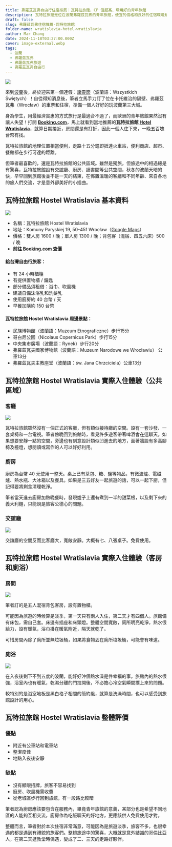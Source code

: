 ```yaml
---
title: 弗羅茲瓦弗自由行住宿推薦｜瓦特拉旅館，CP 值超高、環境好的青年旅館
description: 瓦特拉旅館是位在波蘭弗羅茲瓦弗的青年旅館，便宜的價格和良好的住宿環境是在歐洲旅行自由行旅客的絕佳住宿選擇！
draft: false
slug: 弗羅茲瓦弗住宿推薦-瓦特拉旅館
folder-name: wratislavia-hotel-wratislavia
author: Mar Chang
date: 2024-11-18T03:27:00.000Z
cover: image-external.webp
tags:
  - 波蘭
  - 弗羅茲瓦弗
  - 弗羅茲瓦弗旅遊
  - 弗羅茲瓦弗自由行
---
```

![](image-0.webp)

來到[波蘭](https://exittaiwan.com/tags/%E6%B3%A2%E8%98%AD/)後，終於迎來第一個連假：[諸靈節](https://culture.pl/zht/article/%E8%AB%B8%E9%9D%88%E7%AF%80-%E6%B3%A2%E8%98%AD%E7%9A%84%E6%B8%85%E6%98%8E%E7%AF%80%E6%9C%89%E5%93%AA%E4%BA%9B%E5%82%B3%E7%B5%B1)（波蘭語：Wszystkich Świętych）！自從得知消息後，筆者立馬手刀訂了位在卡托維治的隔壁、弗羅茲瓦弗（Wrocław）的車票和住宿，準備一個人好好的玩波蘭第三大城。

身為學生，用最經濟實惠的方式旅行是最適合不過了，而歐洲的青年旅館果然沒有讓人失望！打開 **[Booking.com](https://www.booking.com/?aid=7956794)**，馬上就看到當地推薦的**瓦特拉旅館 [Hotel Wratislavia](https://www.booking.com/hotel/pl/hostel-wratislavia-wroclaw.xt.html?aid=7956794&no_rooms=1&group_adults=2)**，就算日期接近，房間還是有打折，因此一個人住下來，一晚五百塊台幣有找。

瓦特拉旅館的地理位置相當便利，走路十五分鐘即抵達火車站，便利商店、超市、餐館都在步行可達的距離。

但筆者最喜歡的，還是瓦特拉旅館的公共區域。雖然是獨旅，但旅途中的相遇總是有驚喜，瓦特拉旅館設有交誼廳、廚房、讀書間等公共空間，秋冬的波蘭天暗的快，早早回到旅館後並不是一天的結束，在佈置溫暖的客廳和不同年齡、來自各地的旅人們交流，才是意外卻美好的小插曲。

## 瓦特拉旅館 Hostel Wratislavia 基本資料

![](image-external.webp)

* 名稱：瓦特拉旅館 Hostel Wratislavia
* 地址：Komuny Paryskiej 19, 50-451 Wrocław（[Google Maps](https://maps.app.goo.gl/fhiThkmZZZjEsmiD7)）
* 價格：雙人房 1600 / 晚；單人房 1300 / 晚；背包客（混宿、四五六床）500 / 晚
* [**前往 Booking.com 查價**](https://www.booking.com/hotel/pl/hostel-wratislavia-wroclaw.xt.html?aid=7956794&no_rooms=1&group_adults=2)

#### 給台灣自由行旅客：

  * 有 24 小時櫃檯
  * 有提供置物櫃 / 鑰匙
  * 部分備品須租借：浴巾、吹風機
  * 建議自備沫浴乳和洗髮乳
  * 使用廚房約 40 台幣 / 天
  * 早餐加購約 150 台幣

#### 瓦特拉旅館 Hostel Wratislavia 周邊景點：

  * 民族博物館（波蘭語：Muzeum Etnograficzne）步行15分
  * 哥白尼公園（Nicolaus Copernicus Park）步行15分
  * 中央集市廣場（波蘭語：Rynek）步行20分
  * 弗羅茲瓦夫國家博物館（波蘭語：Muzeum Narodowe we Wrocławiu） 公車13分
  * 弗羅茲瓦夫主教座堂（波蘭語：św. Jana Chrzciciela）公車13分

## 瓦特拉旅館 Hostel Wratislavia 實際入住體驗（公共區域）

### 客廳

![](image-1.webp)

瓦特拉旅館雖然沒有一個正式的客廳，但有類似接待廳的空間。設有一套沙發、一套桌椅和一台電視。筆者傍晚回到旅館時，看見許多遊客帶著啤酒會在這聊天。如果想要安靜一點的空間，旁邊也有刻意設計類似凹進去的地方，面著牆設有多高腳椅及檯燈，想閱讀或寫作的人可以好好利用。

### 廚房

廚房為台幣 40 元使用一整天。桌上已有茶包、糖、鹽等物品，有微波爐、電磁爐、熱水瓶、大冰箱以及餐具。如果是三五好友一起旅遊的話，可以一起下廚，但記得要將剩食清理乾淨。

筆者當天進去廚房加熱晚餐時，發現爐子上還有煮到一半的甜菜根，以及剩下來的義大利麵，只能說是旅客公德心的問題。

### 交誼廳

![](image-2.webp)

交誼廳的空間反而比客廳大，寬敞安靜。大概有七、八張桌子。免費使用。

## 瓦特拉旅館 Hostel Wratislavia 實際入住體驗（客房和廁浴）

### 房間

![](image-3.webp)

筆者訂的是五人混宿背包客房，設有置物櫃。

可能因為旅遊的時候算是淡季，第一天只有兩人入住，第二天才有四個人。旅館備有床包，需自己套。床邊有插座和床頭燈。整體空間寬敞，廁所明亮乾淨，熱水很給力，設有暖氣，浴巾掛在暖氣附近，隔天就乾了。

可惜房間內除了廁所並無垃圾桶，如果將食物丟在廁所垃圾桶，可能會有味道。

### 廁浴

![](image-4.webp)

在入夜後剩下不到五度的波蘭，能好好沖個熱水澡是件幸福的事。旅館內的熱水很強，浴室內也有暖氣，乾濕分離的門拉開後，不必擔心冷空氣瞬間撲上來的問題。

較特別的是浴室地板是黑白格子相間的簡約風，就算是洗澡時間，也可以感受到旅館設計的用心。

## 瓦特拉旅館 Hostel Wratislavia 整體評價

### 優點

- 附近有公車站和電車站
- 整潔度佳
- 地點入夜後安靜

### 缺點

- 沒有顯眼招牌，旅客不容易找到
- 廚房、吹風機需收費
- 從老城區步行回到旅館，有一段路比較暗

筆者認為廚房應該要包含在服務內，畢竟青年旅館的意義，某部分也是希望不同地區的人能夠互相交流，廚房作為吃飯聊天的好地方，更應該供人免費使用才對。

整體而言，筆者對於本次住宿非常滿意，可能因為是旅遊淡季，旅客不多，也很幸遇的都是遇到有禮貌的旅客們。整趟旅途中的驚喜，大概就是意外結識的哥倫比亞人，在第二天逛教堂時偶遇，變成了二、三天的走路好夥伴。
